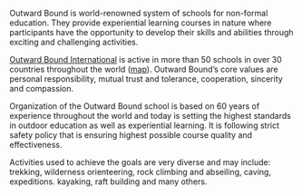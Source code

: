 Outward Bound is world-renowned system of schools for non-formal education. They provide experiential learning courses in nature where participants have the opportunity to develop their skills and abilities through exciting and challenging activities.

[Outward Bound International](http://www.outwardbound.net) is active in more than 50 schools in over 30 countries throughout the world ([map](http://www.outwardbound.net/locations/index.html)). Outward Bound’s core values are personal responsibility, mutual trust and tolerance, cooperation, sincerity and compassion.

Organization of the Outward Bound school is based on 60 years of experience throughout the world and today is setting the highest standards in outdoor education as well as experiential learning. It is following strict safety policy that is ensuring highest possible course quality and effectiveness.

Activities used to achieve the goals are very diverse and may include: trekking, wilderness orienteering, rock climbing and abseiling, caving, expeditions. kayaking, raft building and many others.
